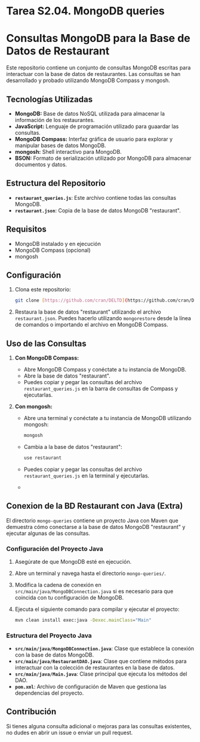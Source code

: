 # Tarea S2.04. MongoDB queries

# Consultas MongoDB para la Base de Datos de Restaurant

Este repositorio contiene un conjunto de consultas MongoDB escritas para interactuar con la base de datos de restaurantes. Las consultas se han desarrollado y probado utilizando MongoDB Compass y mongosh.

## Tecnologías Utilizadas

* **MongoDB:** Base de datos NoSQL utilizada para almacenar la información de los restaurantes.
* **JavaScript:** Lenguaje de programación utilizado para guaardar las consultas.
* **MongoDB Compass:** Interfaz gráfica de usuario para explorar y manipular bases de datos MongoDB.
* **mongosh:** Shell interactivo para MongoDB.
* **BSON:** Formato de serialización utilizado por MongoDB para almacenar documentos y datos.


## Estructura del Repositorio

* **`restaurant_queries.js`**: Este archivo contiene todas las consultas MongoDB.
* **`restaurant.json`**: Copia de la base de datos MongoDB "restaurant".

## Requisitos

* MongoDB instalado y en ejecución
* MongoDB Compass (opcional)
* mongosh

## Configuración

1.  Clona este repositorio:

    ```bash
    git clone [https://github.com/cran/DELTD](https://github.com/cran/DELTD](https://github.com/sserranom/S204-mongoDB-queries.git)
    ```

2.  Restaura la base de datos "restaurant" utilizando el archivo `restaurant.json`. Puedes hacerlo utilizando `mongorestore` desde la línea de comandos o importando el archivo en MongoDB Compass.

## Uso de las Consultas

1.  **Con MongoDB Compass:**
    * Abre MongoDB Compass y conéctate a tu instancia de MongoDB.
    * Abre la base de datos "restaurant".
    * Puedes copiar y pegar las consultas del archivo `restaurant_queries.js` en la barra de consultas de Compass y ejecutarlas.

2.  **Con mongosh:**
    * Abre una terminal y conéctate a tu instancia de MongoDB utilizando mongosh:

        ```bash
        mongosh
        ```

    * Cambia a la base de datos "restaurant":

        ```javascript
        use restaurant
        ```

    * Puedes copiar y pegar las consultas del archivo `restaurant_queries.js` en la terminal y ejecutarlas.
    * 
## Conexion de la BD Restaurant con Java (Extra)

El directorio `mongo-queries` contiene un proyecto Java con Maven que demuestra cómo conectarse a la base de datos MongoDB "restaurant" y ejecutar algunas de las consultas.

### Configuración del Proyecto Java

1.  Asegúrate de que MongoDB esté en ejecución.
2.  Abre un terminal y navega hasta el directorio `mongo-queries/`.
3.  Modifica la cadena de conexión en `src/main/java/MongoDBConnection.java` si es necesario para que coincida con tu configuración de MongoDB.
4.  Ejecuta el siguiente comando para compilar y ejecutar el proyecto:

    ```bash
    mvn clean install exec:java -Dexec.mainClass="Main"
    ```

### Estructura del Proyecto Java

* **`src/main/java/MongoDBConnection.java`**: Clase que establece la conexión con la base de datos MongoDB.
* **`src/main/java/RestaurantDAO.java`**: Clase que contiene métodos para interactuar con la colección de restaurantes en la base de datos.
* **`src/main/java/Main.java`**: Clase principal que ejecuta los métodos del DAO.
* **`pom.xml`**: Archivo de configuración de Maven que gestiona las dependencias del proyecto.


## Contribución

Si tienes alguna consulta adicional o mejoras para las consultas existentes, no dudes en abrir un issue o enviar un pull request.
